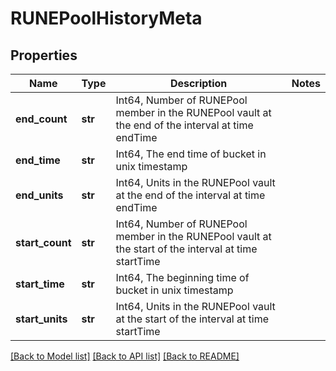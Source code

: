 # RUNEPoolHistoryMeta

## Properties
Name | Type | Description | Notes
------------ | ------------- | ------------- | -------------
**end_count** | **str** | Int64, Number of RUNEPool member in the RUNEPool vault at the end of the interval at time endTime | 
**end_time** | **str** | Int64, The end time of bucket in unix timestamp | 
**end_units** | **str** | Int64,  Units in the RUNEPool vault at the end of the interval at time endTime | 
**start_count** | **str** | Int64, Number of RUNEPool member in the RUNEPool vault at the start of the interval at time startTime  | 
**start_time** | **str** | Int64, The beginning time of bucket in unix timestamp | 
**start_units** | **str** | Int64,  Units in the RUNEPool vault at the start of the interval at time startTime  | 

[[Back to Model list]](../README.md#documentation-for-models) [[Back to API list]](../README.md#documentation-for-api-endpoints) [[Back to README]](../README.md)

